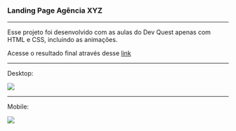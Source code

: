 ### Landing Page Agência XYZ
---

Esse projeto foi desenvolvido com as aulas do Dev Quest apenas com HTML e CSS, incluindo as animações.


Acesse o resultado final através desse [link]()


---
Desktop:


<img src="./src/Desktop.gif">


---
Mobile:


<img src="./src/Mobile.gif">
